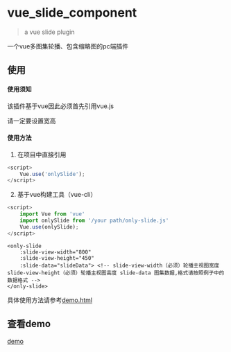# vue_slide_component

> a vue slide plugin

一个vue多图集轮播、包含缩略图的pc端插件

## 使用

#### 使用须知  

该插件基于vue因此必须首先引用vue.js

请一定要设置宽高

#### 使用方法

1. 在项目中直接引用

> <script src="https://cdn.jsdelivr.net/npm/vue@2.5.17/dist/vue.js"></script>

> <script src="/your path/only-slide.js"></script>

```javascript
<script>
    Vue.use('onlySlide');
</script>
```

2. 基于vue构建工具（vue-cli）

```javascript
<script>
    import Vue from 'vue'
    import onlySlide from '/your path/only-slide.js'
    Vue.use(onlySlide);
</script>
```

```
<only-slide 
	:slide-view-width="800" 
	:slide-view-height="450"  
	:slide-data="slideData"> <!-- slide-view-width（必须）轮播主视图宽度 slide-view-height（必须）轮播主视图高度 slide-data 图集数据,格式请按照例子中的数据格式 -->
</only-slide>
```

具体使用方法请参考[demo.html](https://github.com/yl1033669613/vue_slide_component/blob/master/demo/demo.html)

## 查看demo
[demo](https://yl1033669613.github.io/vue_slide_component/demo/demo.html)  




